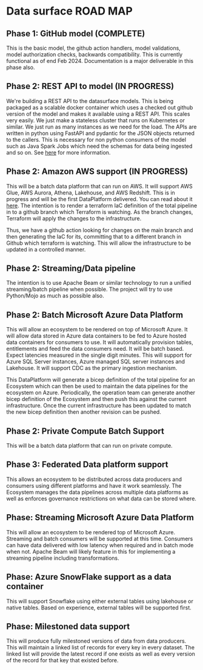 # Data surface ROAD MAP

## Phase 1: GitHub model **(COMPLETE)**

This is the basic model, the github action handlers, model validations, model authorization checks, backwards compatibility. This is currently functional as of end Feb 2024. Documentation is a major deliverable in this phase also.

## Phase 2: REST API to model (IN PROGRESS)

We're building a REST API to the datasurface models. This is being packaged as a scalable docker container which uses a checked out github version of the model and makes it available using a REST API. This scales very easily. We just make a stateless cluster that runs on Kubernetes or similar. We just run as many instances as we need for the load. The APIs are written in python using FastAPI and pydantic for the JSON objects returned to the callers. This is necessary for non python consumers of the model such as Java Spark Jobs which need the schemas for data being ingested and so on. See [here](docs/REST_API.md) for more information.

## Phase 2: Amazon AWS support (IN PROGRESS)

This will be a batch data platform that can run on AWS. It will support AWS Glue, AWS Aurora, Athena, Lakehouse, and AWS Redshift. This is in progress and will be the first DataPlatform delivered. You can read about it [here](docs/aws/design.md). The intention is to render a terraform IaC definition of the total pipeline in to a github branch which Terraform is watching. As the branch changes, Terraform will apply the changes to the infrastructure.

Thus, we have a github action looking for changes on the main branch and then generating the IaC for its, committing that to a different branch in Github which terraform is watching. This will allow the infrastructure to be updated in a controlled manner.

## Phase 2: Streaming/Data pipeline

The intention is to use Apache Beam or similar technology to run a unified streaming/batch pipeline when possible. The project will try to use Python/Mojo as much as possible also.

## Phase 2:  Batch Microsoft Azure Data Platform

This will allow an ecosystem to be rendered on top of Microsoft Azure. It will allow data stored in Azure data containers to be fed to Azure hosted data containers for consumers to use. It will automatically provision tables, entitlements and feed the data consumers need. It will be batch based. Expect latencies measured in the single digit minutes. This will support for Azure SQL Server instances, Azure managed SQL server instances and Lakehouse. It will support CDC as the primary ingestion mechanism.

This DataPlatform will generate a bicep definition of the total pipeline for an Ecosystem which can then be used to maintain the data pipelines for the ecosystem on Azure. Periodically, the operation team can generate another bicep definition of the Ecosystem and then push this against the current infrastructure. Once the current infrastructure has been updated to match the new bicep definition then another revision can be pushed.

## Phase 2: Private Compute Batch Support

This will be a batch data platform that can run on private compute.

## Phase 3: Federated Data platform support

This allows an ecosystem to be distributed across data producers and consumers using different platforms and have it work seamlessly. The Ecosystem manages the data pipelines across multiple data platforms as well as enforces governance restrictions on what data can be stored where.

## Phase: Streaming Microsoft Azure Data Platform

This will allow an ecosystem to be rendered top of Microsoft Azure. Streaming and batch consumers will be supported at this time. Consumers can have data delivered with low latency when required and in batch mode when not. Apache Beam will likely feature in this for implementing a streaming pipeline including transformations.

## Phase: Azure SnowFlake support as a data container

This will support Snowflake using either external tables using lakehouse or native tables. Based on experience, external tables will be supported first.

## Phase: Milestoned data support

This will produce fully milestoned versions of data from data producers. This will maintain a linked list of records for every key in every dataset. The linked list will provide the latest record if one exists as well as every version of the record for that key that existed before.
